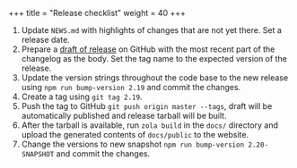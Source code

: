 +++
title = "Release checklist"
weight = 40
+++

1. Update `NEWS.md` with highlights of changes that are not yet there. Set a release date.
2. Prepare a [draft of release](https://github.com/SSilence/selfoss/releases/new) on GitHub with the most recent part of the changelog as the body. Set the tag name to the expected version of the release.
3. Update the version strings throughout the code base to the new release using `npm run bump-version 2.19` and commit the changes.
4. Create a tag using `git tag 2.19`.
5. Push the tag to GitHub `git push origin master --tags`, draft will be automatically published and release tarball will be built.
6. After the tarball is available, run `zola build` in the `docs/` directory and upload the generated contents of `docs/public` to the website.
7. Change the versions to new snapshot `npm run bump-version 2.20-SNAPSHOT` and commit the changes.
